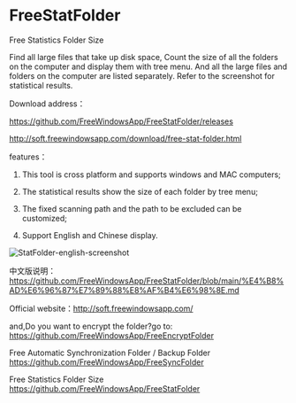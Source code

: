 # FreeStatFolder
Free Statistics Folder Size

Find all large files that take up disk space, Count the size of all the folders on the computer and display them with tree menu. And all the large files and folders on the computer are listed separately. Refer to the screenshot for statistical results.

Download address：

https://github.com/FreeWindowsApp/FreeStatFolder/releases

http://soft.freewindowsapp.com/download/free-stat-folder.html

features：

1. This tool is cross platform and supports windows and MAC computers;

2. The statistical results show the size of each folder by tree menu;

3. The fixed scanning path and the path to be excluded can be customized;

4. Support English and Chinese display.


![StatFolder-english-screenshot](https://user-images.githubusercontent.com/58068964/99369669-ae39f880-28f7-11eb-96ee-2333377bbc9a.png)



中文版说明：https://github.com/FreeWindowsApp/FreeStatFolder/blob/main/%E4%B8%AD%E6%96%87%E7%89%88%E8%AF%B4%E6%98%8E.md


Official website：http://soft.freewindowsapp.com/

and,Do you want to encrypt the folder?go to: https://github.com/FreeWindowsApp/FreeEncryptFolder

Free Automatic Synchronization Folder / Backup Folder  https://github.com/FreeWindowsApp/FreeSyncFolder

Free Statistics Folder Size  https://github.com/FreeWindowsApp/FreeStatFolder

